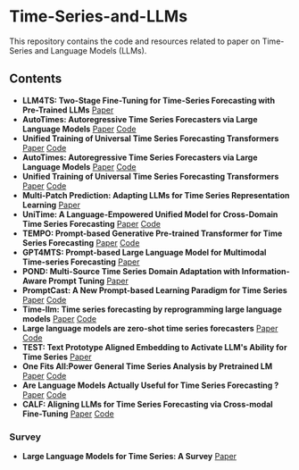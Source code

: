 # Time-Series-and-LLMs

This repository contains the code and resources related to paper on Time-Series and Language Models (LLMs).


## Contents



- **LLM4TS: Two-Stage Fine-Tuning for Time-Series Forecasting with Pre-Trained LLMs** [Paper](https://arxiv.org/pdf/2308.08469)
- **AutoTimes: Autoregressive Time Series Forecasters via Large Language Models** [Paper](https://arxiv.org/abs/2402.02370) [Code](https://github.com/thuml/AutoTimes)
- **Unified Training of Universal Time Series Forecasting Transformers** [Paper](https://arxiv.org/pdf/2402.02592) [Code](https://github.com/SalesforceAIResearch/uni2ts)
- **AutoTimes: Autoregressive Time Series Forecasters via Large Language Models** [Paper](https://arxiv.org/pdf/2402.02370) [Code](https://github.com/thuml/AutoTimes)
- **Unified Training of Universal Time Series Forecasting Transformers** [Paper](https://arxiv.org/pdf/2402.02592) [Code](https://github.com/SalesforceAIResearch/uni2ts)
- **Multi-Patch Prediction: Adapting LLMs for Time Series Representation Learning** [Paper](https://arxiv.org/pdf/2402.04852)
- **UniTime: A Language-Empowered Unified Model for Cross-Domain Time Series Forecasting** [Paper](https://arxiv.org/pdf/2310.09751v1) [Code](https://github.com/liuxu77/UniTime)
- **TEMPO: Prompt-based Generative Pre-trained Transformer for Time Series Forecasting** [Paper](https://arxiv.org/pdf/2310.04948) [Code](https://github.com/liaoyuhua/tempo-pytorch)
- **GPT4MTS: Prompt-based Large Language Model for Multimodal Time-series Forecasting** [Paper](https://ojs.aaai.org/index.php/AAAI/article/view/30383) 
- **POND: Multi-Source Time Series Domain Adaptation with Information-Aware Prompt Tuning** [Paper](https://arxiv.org/pdf/2312.12276)
- **PromptCast: A New Prompt-based Learning Paradigm for Time Series** [Paper](https://arxiv.org/pdf/2210.08964) [Code](https://github.com/HaoUNSW/PISA)
- **Time-llm: Time series forecasting by reprogramming large language models** [Paper](https://arxiv.org/pdf/2310.01728) [Code](https://github.com/KimMeen/Time-LLM)
- **Large language models are zero-shot time series forecasters** [Paper](https://arxiv.org/pdf/2310.07820) [Code](https://github.com/ngruver/llmtime)
- **TEST: Text Prototype Aligned Embedding to Activate LLM's Ability for Time Series** [Paper](https://arxiv.org/pdf/2308.08241)
- **One Fits All:Power General Time Series Analysis by Pretrained LM** [Paper](https://arxiv.org/abs/2302.11939) [Code](https://github.com/DAMO-DI-ML/NeurIPS2023-One-Fits-All)
- **Are Language Models Actually Useful for Time Series Forecasting ?** [Paper](https://arxiv.org/abs/2406.16964) [Code](https://github.com/BennyTMT/LLMsForTimeSeries)
- **CALF: Aligning LLMs for Time Series Forecasting via Cross-modal Fine-Tuning** [Paper](https://arxiv.org/abs/2403.07300) [Code](https://github.com/Hank0626/CALF)


### Survey
- **Large Language Models for Time Series: A Survey** [Paper](https://arxiv.org/abs/2402.01801)